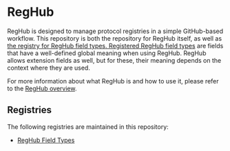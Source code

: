 # RegHub

RegHub is designed to manage protocol registries in a simple GitHub-based workflow. This repository is both the repository for RegHub itself, as well as [the registry for RegHub field types. Registered RegHub field types](field-types) are fields that have a well-defined global meaning when using RegHub. RegHub allows extension fields as well, but for these, their meaning depends on the context where they are used.

For more information about what RegHub is and how to use it, please refer to the [RegHub overview](overview.md).

## Registries

The following registries are maintained in this repository:

* [RegHub Field Types](field-types)

